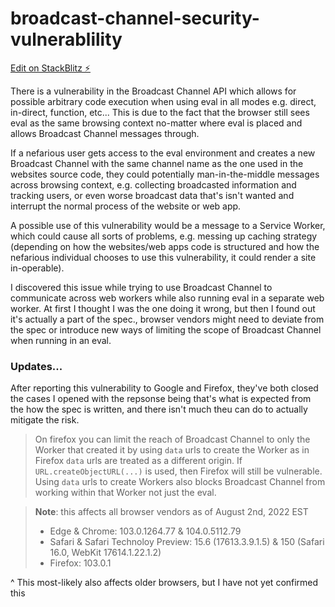 # broadcast-channel-security-vulnerablility

[Edit on StackBlitz ⚡️](https://stackblitz.com/github/okikio/broadcast-channel-security-vulnerablility?file=README.md)

There is a vulnerability in the Broadcast Channel API which allows for possible arbitrary code execution when using eval in all modes e.g. direct, in-direct, function, etc... This is due to the fact that the browser still sees eval as the same browsing context no-matter where eval is placed and allows Broadcast Channel messages through.

If a nefarious user gets access to the eval environment and creates a new Broadcast Channel with the same channel name as the one used in the websites source code, they could potentially man-in-the-middle messages across browsing context, e.g. collecting broadcasted information and tracking users, or even worse broadcast data that's isn't wanted and interrupt the normal process of the website or web app.

A possible use of this vulnerability would be a message to a Service Worker, which could cause all sorts of problems, e.g. messing up caching strategy (depending on how the websites/web apps code is structured and how the nefarious individual chooses to use this vulnerability, it could render a site in-operable).

I discovered this issue while trying to use Broadcast Channel to communicate across web workers while also running eval in a separate web worker. At first I thought I was the one doing it wrong, but then I found out it's actually a part of the spec., browser vendors might need to deviate from the spec or introduce new ways of limiting the scope of Broadcast Channel when running in an eval.

### Updates...

After reporting this vulnerability to Google and Firefox, they've both closed the cases I opened with the repsonse being that's what is expected from the how the spec is written, and there isn't much theu can do to actually mitigate the risk.

> On firefox you can limit the reach of Broadcast Channel to only the Worker that created it by using `data` urls to create the Worker as in Firefox `data` urls are treated as a different origin. If `URL.createObjectURL(...)` is used, then Firefox will still be vulnerable. Using `data` urls to create Workers also blocks Broadcast Channel from working within that Worker not just the eval. 


> **Note**: this affects all browser vendors as of August 2nd, 2022 EST
> * Edge & Chrome: 103.0.1264.77 & 104.0.5112.79
> * Safari & Safari Technoloy Preview: 15.6 (17613.3.9.1.5) & 150 (Safari 16.0, WebKit 17614.1.22.1.2)
> * Firefox: 103.0.1  

^ This most-likely also affects older browsers, but I have not yet confirmed this

